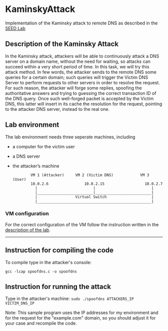 # KaminskyAttack
Implementation of the Kaminsky attack to remote DNS as described in the [SEED Lab](https://seedsecuritylabs.org/Labs_16.04/Networking/DNS_Remote/)

## Description of the Kaminsky Attack
In the Kaminsky attack, attackers will be able to continuously attack a DNS server on a domain name, without the need for waiting, so attacks can succeed within a very short period of time. In this task, we will try this attack method.
In few words, the attacker sends to the remote DNS some queries for a certain domain; such queries will trigger the Victim DNS Server to perform requests to other servers in order to resolve the request. For such reason, the attacker will forge some replies, spoofing the authoritative answers and trying to guessing the correct transaction ID of the DNS query. Once such well-forged packet is accepted by the Victim DNS, this latter will insert in its cache the resolution for the request, pointing to the attacker DNS server, instead to the real one. 

## Lab environment
The lab environment needs three seperate machines, including 
- a computer for the victim user
- a DNS server 
- the attacker’s machine

              VM 1 (Attacker)     VM 2 (Victim DNS)            VM 3 (User)
              10.0.2.6                10.0.2.15                  10.0.2.7                      
                |                         |                         |
                |_________________________|_________________________|
                |                 Virtual Switch                    |
                |___________________________________________________|
                
 ### VM configuration
 For the correct configuration of the VM follow the instruction written in the [description of the lab](https://seedsecuritylabs.org/Labs_16.04/PDF/DNS_Remote.pdf).

__________________________________________________________________________________________________________________________________________________________________________________________________________________________________________________________________
## Instruction for compiling the code
To compile type in the attacker's console:
 
 `gcc -lcap spoofdns.c -o spoofdns`
 
## Instruction for running the attack
Type in the attacker's machine:
`sudo ./spoofdns ATTACKERS_IP VICTIM_DNS_IP`

Note: This sample program uses the IP addresses for my environment and for the request for the "example.com" domain, so you should adjust it for your case and recompile the code.




